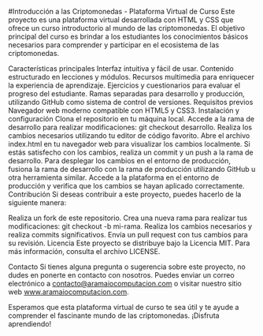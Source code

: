 #Introducción a las Criptomonedas - Plataforma Virtual de Curso
Este proyecto es una plataforma virtual desarrollada con HTML y CSS que ofrece un curso introductorio al mundo de las criptomonedas. El objetivo principal del curso es brindar a los estudiantes los conocimientos básicos necesarios para comprender y participar en el ecosistema de las criptomonedas.

Características principales
Interfaz intuitiva y fácil de usar.
Contenido estructurado en lecciones y módulos.
Recursos multimedia para enriquecer la experiencia de aprendizaje.
Ejercicios y cuestionarios para evaluar el progreso del estudiante.
Ramas separadas para desarrollo y producción, utilizando GitHub como sistema de control de versiones.
Requisitos previos
Navegador web moderno compatible con HTML5 y CSS3.
Instalación y configuración
Clona el repositorio en tu máquina local.
Accede a la rama de desarrollo para realizar modificaciones: git checkout desarrollo.
Realiza los cambios necesarios utilizando tu editor de código favorito.
Abre el archivo index.html en tu navegador web para visualizar los cambios localmente.
Si estás satisfecho con los cambios, realiza un commit y un push a la rama de desarrollo.
Para desplegar los cambios en el entorno de producción, fusiona la rama de desarrollo con la rama de producción utilizando GitHub u otra herramienta similar.
Accede a la plataforma en el entorno de producción y verifica que los cambios se hayan aplicado correctamente.
Contribución
Si deseas contribuir a este proyecto, puedes hacerlo de la siguiente manera:

Realiza un fork de este repositorio.
Crea una nueva rama para realizar tus modificaciones: git checkout -b mi-rama.
Realiza los cambios necesarios y realiza commits significativos.
Envía un pull request con tus cambios para su revisión.
Licencia
Este proyecto se distribuye bajo la Licencia MIT. Para más información, consulta el archivo LICENSE.

Contacto
Si tienes alguna pregunta o sugerencia sobre este proyecto, no dudes en ponerte en contacto con nosotros. Puedes enviar un correo electrónico a contacto@aramaiocomputacion.com o visitar nuestro sitio web www.aramaiocomputacion.com.

Esperamos que esta plataforma virtual de curso te sea útil y te ayude a comprender el fascinante mundo de las criptomonedas. ¡Disfruta aprendiendo!
